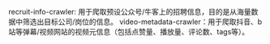 recruit-info-crawler: 用于爬取预设公众号/牛客上的招聘信息，目的是从海量数据中筛选出目标公司/岗位的信息。
video-metadata-crawler：用于爬取抖音、b站等弹幕/视频网站的视频元信息（包括点赞量、播放量、评论数、tags等）。



